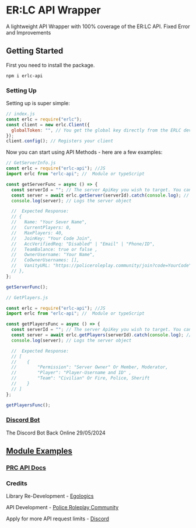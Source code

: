 # ER:LC API Wrapper

A lightweight API Wrapper with 100% coverage of the ER:LC API. Fixed Error and Improvements

## Getting Started

First you need to install the package.

`npm i erlc-api`

### Setting Up

Setting up is super simple:

```js
// index.js
const erlc = require("erlc");
const client = new erlc.Client({
  globalToken: "", // You get the global key directly from the ERLC developers. To increase your API request limits
});
client.config(); // Registers your client
```

Now you can start using API Methods - here are a few examples:

```js
// GetServerInfo.js
const erlc = require("erlc-api"); //JS
import erlc from "erlc-api"; //  Module or typeScript

const getServerFunc = async () => {
  const serverId = ""; // The server ApiKey you wish to target. You can get this api key in your (Server Settings)
  const server = await erlc.getServer(serverId).catch(console.log); // Gets the server, logs any errors
  console.log(server); // Logs the server object

  //  Expected Response:
  // {
  //   Name: "Your Sever Name",
  //   CurrentPlayers: 0,
  //   MaxPlayers: 40,
  //   JoinKey: "Your Code Join",
  //   AccVerifiedReq: "Disabled" | "Email" | "Phone/ID",
  //   TeamBalance: true or false ,
  //   OwnerUsername: "Your Name",
  //   CoOwnerUsernames: [],
  //   VanityURL: "https://policeroleplay.community/join?code=YourCode",
  // },
};

getServerFunc();
```

```js
// GetPlayers.js

const erlc = require("erlc-api"); //JS
import erlc from "erlc-api"; //  Module or typeScript

const getPlayersFunc = async () => {
  const serverId = ""; // The server ApiKey you wish to target. You can get this api key in your (Server Settings)
  const server = await erlc.getPlayers(serverId).catch(console.log); // Gets the server, logs any errors
  console.log(server); // Logs the server object

  //  Expected Response:
  // [
  // 	{
  // 		"Permission": "Server Owner" Or Member, Moderator,
  // 		"Player": "Player-Username and ID" ,
  // 		"Team": "Civilian" Or Fire, Police, Sherift
  // 	}
  // ]
};

getPlayersFunc();
```

### [Discord Bot](https://discord.com/oauth2/authorize?client_id=1014990793280323624)

The Discord Bot Back Online 29/05/2024

## [Module Examples](https://scarlet-2.gitbook.io/erlc-api/)

### [PRC API Docs](https://apidocs.policeroleplay.community/reference/api-reference)

### Credits

Library Re-Development - [Egologics](https://twitter.com/0Adexus0)

API Development - [Police Roleplay Community](https://twitter.com/PRC_Roblox)

Apply for more API request limits - [Discord](https://discord.gg/prc)
